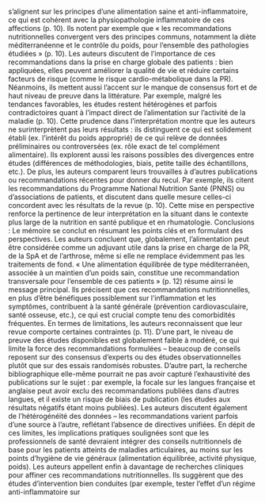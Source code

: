 s’alignent sur les principes d’une alimentation saine et anti-inflammatoire, ce qui est cohérent avec la physiopathologie inflammatoire de ces affections (p. 10). Ils notent par exemple que « les recommandations nutritionnelles convergent vers des principes communs, notamment la diète méditerranéenne et le contrôle du poids, pour l’ensemble des pathologies étudiées » (p. 10). Les auteurs discutent de l’importance de ces recommandations dans la prise en charge globale des patients : bien appliquées, elles peuvent améliorer la qualité de vie et réduire certains facteurs de risque (comme le risque cardio-métabolique dans la PR). Néanmoins, ils mettent aussi l’accent sur le manque de consensus fort et de haut niveau de preuve dans la littérature. Par exemple, malgré les tendances favorables, les études restent hétérogènes et parfois contradictoires quant à l’impact direct de l’alimentation sur l’activité de la maladie (p. 10). Cette prudence dans l’interprétation montre que les auteurs ne surinterprètent pas leurs résultats : ils distinguent ce qui est solidement établi (ex. l’intérêt du poids approprié) de ce qui relève de données préliminaires ou controversées (ex. rôle exact de tel complément alimentaire). Ils explorent aussi les raisons possibles des divergences entre études (différences de méthodologies, biais, petite taille des échantillons, etc.). De plus, les auteurs comparent leurs trouvailles à d’autres publications ou recommandations récentes pour donner du recul. Par exemple, ils citent les recommandations du Programme National Nutrition Santé (PNNS) ou d’associations de patients, et discutent dans quelle mesure celles-ci concordent avec les résultats de la revue (p. 10). Cette mise en perspective renforce la pertinence de leur interprétation en la situant dans le contexte plus large de la nutrition en santé publique et en rhumatologie. Conclusions : Le mémoire se conclut en résumant les points clés et en formulant des perspectives. Les auteurs concluent que, globalement, l’alimentation peut être considérée comme un adjuvant utile dans la prise en charge de la PR, de la SpA et de l’arthrose, même si elle ne remplace évidemment pas les traitements de fond. « Une alimentation équilibrée de type méditerranéen, associée à un maintien d’un poids sain, constitue une recommandation transversale pour l’ensemble de ces patients » (p. 12) résume ainsi le message principal. Ils précisent que ces recommandations nutritionnelles, en plus d’être bénéfiques possiblement sur l’inflammation et les symptômes, contribuent à la santé générale (prévention cardiovasculaire, santé osseuse, etc.), ce qui est crucial compte tenu des comorbidités fréquentes. En termes de limitations, les auteurs reconnaissent que leur revue comporte certaines contraintes (p. 11). D’une part, le niveau de preuve des études disponibles est globalement faible à modéré, ce qui limite la force des recommandations formulées – beaucoup de conseils reposent sur des consensus d’experts ou des études observationnelles plutôt que sur des essais randomisés robustes. D’autre part, la recherche bibliographique elle-même pourrait ne pas avoir capturé l’exhaustivité des publications sur le sujet : par exemple, la focale sur les langues française et anglaise peut avoir exclu des recommandations publiées dans d’autres langues, et il existe un risque de biais de publication (les études aux résultats négatifs étant moins publiées). Les auteurs discutent également de l’hétérogénéité des données – les recommandations varient parfois d’une source à l’autre, reflétant l’absence de directives unifiées. En dépit de ces limites, les implications pratiques soulignées sont que les professionnels de santé devraient intégrer des conseils nutritionnels de base pour les patients atteints de maladies articulaires, au moins sur les points d’hygiène de vie généraux (alimentation équilibrée, activité physique, poids). Les auteurs appellent enfin à davantage de recherches cliniques pour affiner ces recommandations nutritionnelles. Ils suggèrent que des études d’intervention bien conduites (par exemple, tester l’effet d’un régime anti-inflammatoire sur